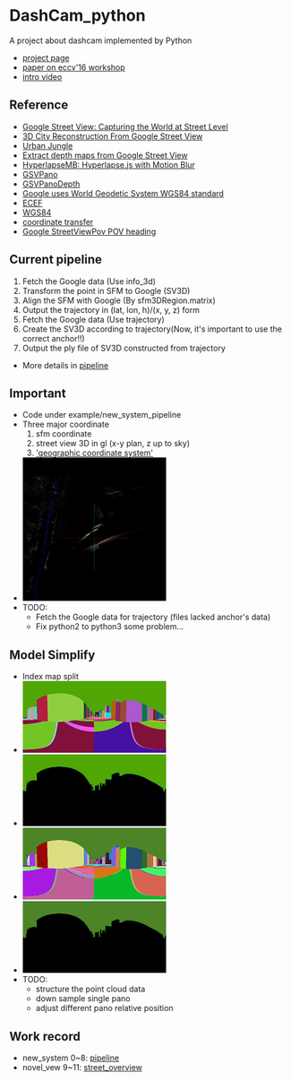 # DashCam_python
A project about dashcam implemented by Python
- [project page](http://ydnaandy123.github.io/DashCam_python/)
- [paper on eccv'16 workshop](http://link.springer.com/chapter/10.1007/978-3-319-46604-0_10)
- [intro video](https://www.youtube.com/watch?v=qeIMMk8E17o)

## Reference
- [Google Street View: Capturing the World at Street Level](https://research.google.com/pubs/pub36899.html)
- [3D City Reconstruction From Google Street View](https://www.evl.uic.edu/entry.php?id=2179)
- [Urban Jungle](http://inear.se/urbanjungle)
- [Extract depth maps from Google Street View](https://0xef.wordpress.com/2013/05/01/extract-depth-maps-from-google-street-view/)
- [HyperlapseMB: Hyperlapse.js with Motion Blur](https://0xef.wordpress.com/2013/05/01/hyperlapsemb-hyperlapse-js-with-motion-blur/)
- [GSVPano](https://github.com/konforti/GSVPano)
- [GSVPanoDepth](https://github.com/proog128/GSVPanoDepth.js/tree/master)
- [Google uses World Geodetic System WGS84 standard](https://developers.google.com/maps/documentation/javascript/maptypes)
- [ECEF](https://en.wikipedia.org/wiki/ECEF)
- [WGS84](https://en.wikipedia.org/wiki/Geodetic_datum)
- [coordinate transfer](http://w3.uch.edu.tw/ccchang50/crd_trsnafer.pdf)
- [Google StreetViewPov POV heading](https://developers.google.com/maps/documentation/javascript/streetview#StreetViewLocation)

## Current pipeline
1. Fetch the Google data (Use info_3d)
2. Transform the point in SFM to Google (SV3D)
3. Align the SFM with Google (By sfm3DRegion.matrix)
4. Output the trajectory in (lat, lon, h)/(x, y, z) form
5. Fetch the Google data (Use trajectory)
6. Create the SV3D according to trajectory(Now, it's important to use the correct anchor!!)
7. Output the ply file of SV3D constructed from trajectory
- More details in [pipeline](src/pipeline.pptx)

## Important
- Code under example/new_system_pipeline
- Three major coordinate
  1. sfm coordinate
  2. street view 3D in gl (x-y plan, z up to sky) 
  3. ['geographic coordinate system'](https://en.wikipedia.org/wiki/ECEF)
- ![pipeline](src/pipeline.gif)
- TODO:
  - Fetch the Google data for trajectory (files lacked anchor's data)
  - Fix python2 to python3 some problem...

## Model Simplify
- Index map split
- ![indexPNG](src/index_map.png)
- ![indexGIF](src/index_map.gif)
- ![splitPNG](src/split_map.png)
- ![splitGIF](src/split_map.gif)
- TODO:
  - structure the point cloud data
  - down sample single pano
  - adjust different pano relative position

## Work record
- new_system 0~8: [pipeline](src/pipeline.pptx)
- novel_vew 9~11: [street_overview](src/pipeline.pptx)
